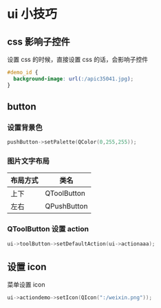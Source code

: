 # ui 小技巧

## css 影响子控件

设置 css 的时候，直接设置 css 的话，会影响子控件

```css
#demo_id {
  background-image: url(:/apic35041.jpg);
}
```

## button

### 设置背景色

```cpp
pushButton->setPalette(QColor(0,255,255));
```

### 图片文字布局

| 布局方式 | 类名        |
| -------- | ----------- |
| 上下     | QToolButton |
| 左右     | QPushButton |

### QToolButton 设置 action

```cpp
ui->toolButton->setDefaultAction(ui->actionaaa);
```

## 设置 icon

菜单设置 icon

```cpp
ui->actiondemo->setIcon(QIcon(":/weixin.png"));
```
